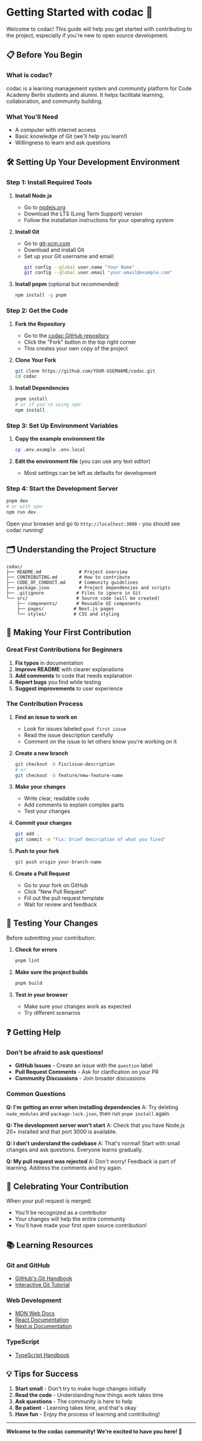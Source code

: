 # Getting Started with codac 🚀

Welcome to codac! This guide will help you get started with contributing to the project, especially if you're new to open source development.

## 📋 Before You Begin

### What is codac?
codac is a learning management system and community platform for Code Academy Berlin students and alumni. It helps facilitate learning, collaboration, and community building.

### What You'll Need
- A computer with internet access
- Basic knowledge of Git (we'll help you learn!)
- Willingness to learn and ask questions

## 🛠 Setting Up Your Development Environment

### Step 1: Install Required Tools

1. **Install Node.js**
   - Go to [nodejs.org](https://nodejs.org/)
   - Download the LTS (Long Term Support) version
   - Follow the installation instructions for your operating system

2. **Install Git**
   - Go to [git-scm.com](https://git-scm.com/)
   - Download and install Git
   - Set up your Git username and email:
     ```bash
     git config --global user.name "Your Name"
     git config --global user.email "your.email@example.com"
     ```

3. **Install pnpm** (optional but recommended)
   ```bash
   npm install -g pnpm
   ```

### Step 2: Get the Code

1. **Fork the Repository**
   - Go to the [codac GitHub repository](https://github.com/code-academy-berlin/codac)
   - Click the "Fork" button in the top right corner
   - This creates your own copy of the project

2. **Clone Your Fork**
   ```bash
   git clone https://github.com/YOUR-USERNAME/codac.git
   cd codac
   ```

3. **Install Dependencies**
   ```bash
   pnpm install
   # or if you're using npm:
   npm install
   ```

### Step 3: Set Up Environment Variables

1. **Copy the example environment file**
   ```bash
   cp .env.example .env.local
   ```

2. **Edit the environment file** (you can use any text editor)
   - Most settings can be left as defaults for development

### Step 4: Start the Development Server

```bash
pnpm dev
# or with npm:
npm run dev
```

Open your browser and go to `http://localhost:3000` - you should see codac running!

## 🗂 Understanding the Project Structure

```
codac/
├── README.md              # Project overview
├── CONTRIBUTING.md        # How to contribute
├── CODE_OF_CONDUCT.md     # Community guidelines
├── package.json           # Project dependencies and scripts
├── .gitignore            # Files to ignore in Git
└── src/                  # Source code (will be created)
    ├── components/       # Reusable UI components
    ├── pages/           # Next.js pages
    └── styles/          # CSS and styling
```

## 🤝 Making Your First Contribution

### Great First Contributions for Beginners

1. **Fix typos** in documentation
2. **Improve README** with clearer explanations
3. **Add comments** to code that needs explanation
4. **Report bugs** you find while testing
5. **Suggest improvements** to user experience

### The Contribution Process

1. **Find an issue to work on**
   - Look for issues labeled `good first issue`
   - Read the issue description carefully
   - Comment on the issue to let others know you're working on it

2. **Create a new branch**
   ```bash
   git checkout -b fix/issue-description
   # or
   git checkout -b feature/new-feature-name
   ```

3. **Make your changes**
   - Write clear, readable code
   - Add comments to explain complex parts
   - Test your changes

4. **Commit your changes**
   ```bash
   git add .
   git commit -m "Fix: brief description of what you fixed"
   ```

5. **Push to your fork**
   ```bash
   git push origin your-branch-name
   ```

6. **Create a Pull Request**
   - Go to your fork on GitHub
   - Click "New Pull Request"
   - Fill out the pull request template
   - Wait for review and feedback

## 🧪 Testing Your Changes

Before submitting your contribution:

1. **Check for errors**
   ```bash
   pnpm lint
   ```

2. **Make sure the project builds**
   ```bash
   pnpm build
   ```

3. **Test in your browser**
   - Make sure your changes work as expected
   - Try different scenarios

## ❓ Getting Help

### Don't be afraid to ask questions!

- **GitHub Issues** - Create an issue with the `question` label
- **Pull Request Comments** - Ask for clarification on your PR
- **Community Discussions** - Join broader discussions

### Common Questions

**Q: I'm getting an error when installing dependencies**
A: Try deleting `node_modules` and `package-lock.json`, then run `pnpm install` again.

**Q: The development server won't start**
A: Check that you have Node.js 20+ installed and that port 3000 is available.

**Q: I don't understand the codebase**
A: That's normal! Start with small changes and ask questions. Everyone learns gradually.

**Q: My pull request was rejected**
A: Don't worry! Feedback is part of learning. Address the comments and try again.

## 🎉 Celebrating Your Contribution

When your pull request is merged:
- You'll be recognized as a contributor
- Your changes will help the entire community
- You'll have made your first open source contribution!

## 📚 Learning Resources

### Git and GitHub
- [GitHub's Git Handbook](https://guides.github.com/introduction/git-handbook/)
- [Interactive Git Tutorial](https://learngitbranching.js.org/)

### Web Development
- [MDN Web Docs](https://developer.mozilla.org/)
- [React Documentation](https://react.dev/)
- [Next.js Documentation](https://nextjs.org/docs)

### TypeScript
- [TypeScript Handbook](https://www.typescriptlang.org/docs/)

## 💡 Tips for Success

1. **Start small** - Don't try to make huge changes initially
2. **Read the code** - Understanding how things work takes time
3. **Ask questions** - The community is here to help
4. **Be patient** - Learning takes time, and that's okay
5. **Have fun** - Enjoy the process of learning and contributing!

---

**Welcome to the codac community! We're excited to have you here! 🌟** 